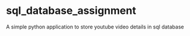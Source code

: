 # sql_database_assignment
A simple python application to store youtube video details in sql database
